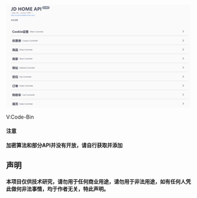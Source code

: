 ![img.png](img.png)

V:Code-Bin

#### 注意

**加密算法和部分API并没有开放，请自行获取并添加**

## 声明

#### 本项目仅供技术研究，请勿用于任何商业用途，请勿用于非法用途，如有任何人凭此做何非法事情，均于作者无关，特此声明。



